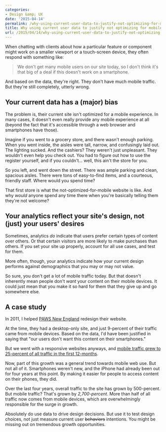 ```yaml
---
categories:
- Design &amp; UX
date: '2015-04-14'
permalink: /why-using-current-user-data-to-justify-not-optimizing-for-mobile-is-bllshit/
title: Why using current user data to justify not optimizing for mobile is b*llshit
url: /2015/04/14/why-using-current-user-data-to-justify-not-optimizing-for-mobile-is-bllshit
---
```


When chatting with clients about how a particular feature or component might work on a smaller viewport or a touch-screen device, they often respond with something like:

> We don't get many mobile users on our site today, so I don't think it's that big of a deal if this doesn't work on a smartphone.

And based on the data, they're right. They don't have much mobile traffic. But they're still completely, utterly wrong.

<!--more-->

## Your current data has a (major) bias

The problem is, their current site isn't optimized for a mobile experience. In many cases, it doesn't even really provide any mobile experience at all (beyond the fact that it's accessible through a web browser and smartphones have those).

Imagine if you went to a grocery store, and there wasn't enough parking. When you went inside, the aisles were tall, narrow, and confusingly laid out. The lighting sucked. And the cashiers? They weren't just unpleasant. They wouldn't even help you check out. You had to figure out how to use the register yourself, and if you couldn't... well, this ain't the store for you.

So you left, and went down the street. There was ample parking and clean, spacious aisles. There were tons of easy-to-find items, and a courteous, friendly staff. Where would you spend time?

That first store is what the not-optimized-for-mobile website is like. And why *would* anyone spend any time there when you're basically telling them they're not welcome?

## Your analytics reflect your site's design, not (just) your users' desires

Sometimes, analytics *do* indicate that users prefer certain types of content over others. Or that certain visitors are more likely to make purchases than others. If you set your site up properly, account for all use cases, and test for them.

More often, though, your analytics indicate how your current design performs against demographics that you may or may not value.

So sure, you don't get a lot of mobile traffic today. But that doesn't inherently mean people don't *want* your content on their mobile devices. It could just mean that you make it so hard for them that they give up and go somewhere else.

## A case study

In 2011, I helped [PAWS New England](http://pawsnewengland.com/) redesign their website.

At the time, they had a desktop-only site, and just 9-percent of their traffic came from mobile devices. Based on the data, I'd have been justified in saying that "our users don't want this content on their smartphones."

But we went with a responsive websites anyways, and [mobile traffic grew to 25-percent of all traffic in the first 12-months](/projects/paws-new-england/#driving-results).

Now, part of this growth was a general trend towards mobile web use. But not all of it. Smartphones weren't new, and the iPhone had already been out for four years at this point. By making it easier for people to access content on their phones, they did.

Over the last four years, overall traffic to the site has grown by 500-percent. But mobile traffic? That's grown by *2,700-percent*. More than half of all traffic now comes from mobile devices, which are overwhelmingly responsible for the surge in growth.

Absolutely do use data to drive design decisions. But use it to test design choices, not just measure current user <del datetime="2015-04-14T19:59:06+00:00">behaviors</del> intentions. You might be missing out on tremendous growth opportunities.